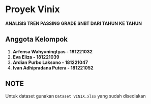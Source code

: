 # **Proyek Vinix**
**ANALISIS TREN PASSING GRADE SNBT DARI TAHUN KE TAHUN**

## Anggota Kelompok
1. **Arfensa Wahyuningtyas - 181221032**
2. **Eva Eliza - 181221039**
3. **Ardian Purbo Laksono - 181221047**
4. **Ivan Adhipradana Putera - 181221052**

## NOTE
Untuk dataset gunakan `Dataset VINIX.xlsx` yang sudah disediakan
